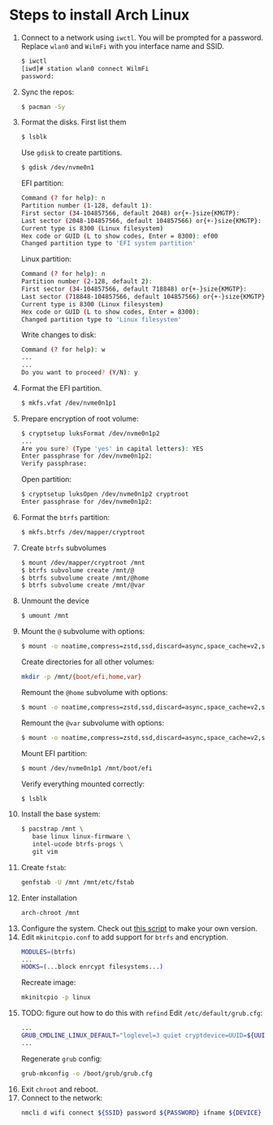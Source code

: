 # Steps to install Arch Linux

1. Connect to a network using `iwctl`. You will be prompted for a password. Replace `wlan0` and `WilmFi` with you interface name and SSID.
   ```bash
   $ iwctl
   [iwd]# station wlan0 connect WilmFi
   password:
   ```
2. Sync the repos:
   ```bash
   $ pacman -Sy
   ```
3. Format the disks. First list them
   ```bash
   $ lsblk
   ```
   Use `gdisk` to create partitions.
   ```bash
   $ gdisk /dev/nvme0n1
   ```
   EFI partition:
   ```bash
   Command (? for help): n
   Partition number (1-128, default 1):
   First sector (34-104857566, default 2048) or{+-}size{KMGTP}:
   Last sector (2048-104857566, default 104857566) or{+-}size{KMGTP}: +350M
   Current type is 8300 (Linux filesystem)
   Hex code or GUID (L to show codes, Enter = 8300): ef00
   Changed partition type to 'EFI system partition'
   ```
   Linux partition:
   ```bash
   Command (? for help): n
   Partition number (2-128, default 2):
   First sector (34-104857566, default 718848) or{+-}size{KMGTP}:
   Last sector (718848-104857566, default 104857566) or{+-}size{KMGTP}:
   Current type is 8300 (Linux filesystem)
   Hex code or GUID (L to show codes, Enter = 8300):
   Changed partition type to 'Linux filesystem'
   ```
   Write changes to disk:
   ```bash
   Command (? for help): w
   ...
   ...
   Do you want to proceed? (Y/N): y
   ```
4. Format the EFI partition.
   ```bash
   $ mkfs.vfat /dev/nvme0n1p1
   ```
5. Prepare encryption of root volume:
   ```bash
   $ cryptsetup luksFormat /dev/nvme0n1p2
   ...
   Are you sure? (Type 'yes' in capital letters): YES
   Enter passphrase for /dev/nvme0n1p2:
   Verify passphrase:
   ```
   Open partition:
   ```bash
   $ cryptsetup luksOpen /dev/nvme0n1p2 cryptroot
   Enter passphrase for /dev/nvme0n1p2:
   ```
6. Format the `btrfs` partition:
   ```bash
   $ mkfs.btrfs /dev/mapper/cryptroot
   ```
7. Create `btrfs` subvolumes
   ```bash
   $ mount /dev/mapper/cryptroot /mnt
   $ btrfs subvolume create /mnt/@
   $ btrfs subvolume create /mnt/@home
   $ btrfs subvolume create /mnt/@var
   ```
8. Unmount the device
   ```bash
   $ umount /mnt
   ```
9. Mount the `@` subvolume with options:
   ```bash
   $ mount -o noatime,compress=zstd,ssd,discard=async,space_cache=v2,subvol=@ /dev/mapper/cryptroot /mnt
   ```
   Create directories for all other volumes:
   ```bash
   mkdir -p /mnt/{boot/efi,home,var}
   ```
   Remount the `@home` subvolume with options:
   ```bash
   $ mount -o noatime,compress=zstd,ssd,discard=async,space_cache=v2,subvol=@home /dev/mapper/cryptroot /mnt/home
   ```
   Remount the `@var` subvolume with options:
   ```bash
   $ mount -o noatime,compress=zstd,ssd,discard=async,space_cache=v2,subvol=@var /dev/mapper/cryptroot /mnt/var
   ```
   Mount EFI partition:
   ```bash
   $ mount /dev/nvme0n1p1 /mnt/boot/efi
   ```
   Verify everything mounted correctly:
   ```bash
   $ lsblk
   ```
10. Install the base system:
    ```bash
    $ pacstrap /mnt \
       base linux linux-firmware \
       intel-ucode btrfs-progs \
       git vim
    ```
11. Create `fstab`:
    ```bash
    genfstab -U /mnt /mnt/etc/fstab
    ```
12. Enter installation
    ```bash
    arch-chroot /mnt
    ```
13. Configure the system. Check out [this script](https://gitlab.com/eflinux/arch-basic) to make your own version.
14. Edit `mkinitcpio.conf` to add support for `btrfs` and encryption.
    ```bash
    MODULES=(btrfs)
    ...
    HOOKS=(...block enrcypt filesystems...)
    ```
    Recreate image:
    ```bash
    mkinitcpio -p linux
    ```
15. TODO: figure out how to do this with `refind`
    Edit `/etc/default/grub.cfg`:
    ```bash
    ...
    GRUB_CMDLINE_LINUX_DEFAULT="loglevel=3 quiet cryptdevice=UUID=${UUID}:cryptroot root=/dev/mapper/cryptroot"
    ...
    ```
    Regenerate `grub` config:
    ```bash
    grub-mkconfig -o /boot/grub/grub.cfg
    ```
16. Exit `chroot` and reboot.
17. Connect to the network:
    ```bash
    nmcli d wifi connect ${SSID} password ${PASSWORD} ifname ${DEVICE}
    ```